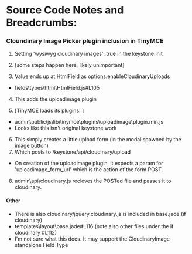# Source Code Notes and Breadcrumbs:

### Cloundinary Image Picker plugin inclusion in TinyMCE 
1. Setting 'wysiwyg cloudinary images': true in the keystone init

2. [some steps happen here, likely unimportant]
3. Value ends up at HtmlField as options.enableCloudinaryUploads
 - fields\types\html\HtmlField.js#L105

4. This adds the uploadimage plugin

5. [TinyMCE loads its plugins: ] 
 - admin\public\js\lib\tinymce\plugins\uploadimage\plugin.min.js
 - Looks like this isn't original keystone work 

6. This simply creates a little upload form (in the modal spawned by the image button)
7. Which posts to /keystone/api/cloudinary/upload
 - On creation of the uploadimage plugin, it expects a param for 'uploadimage_form_url' which is the action of the form POST.

8. admin\api\cloudinary.js recieves the POSTed file and passes it to cloudinary.
 


#### Other
- There is also cloudinary/jquery.cloudinary.js is included in base.jade (if cloudinary)
 - templates\layout\base.jade#L116 (note also other files under the if cloudinary #L112)
- I'm not sure what this does. It may support the CloudinaryImage standalone Field Type